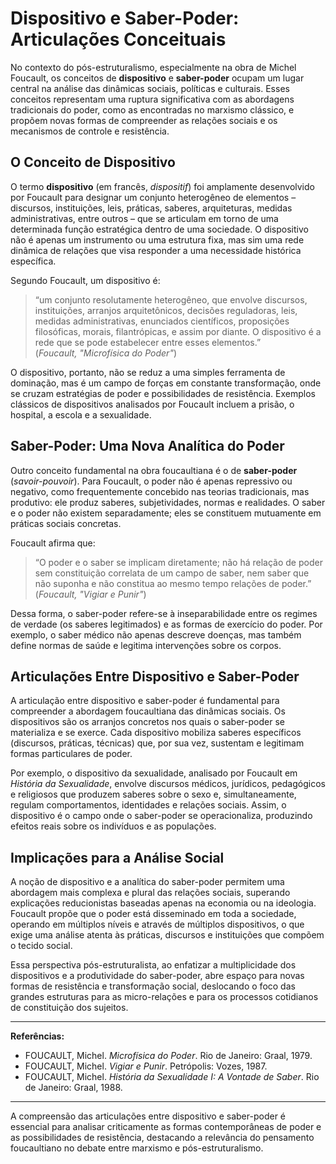 # Dispositivo e Saber-Poder: Articulações Conceituais

No contexto do pós-estruturalismo, especialmente na obra de Michel Foucault, os conceitos de **dispositivo** e **saber-poder** ocupam um lugar central na análise das dinâmicas sociais, políticas e culturais. Esses conceitos representam uma ruptura significativa com as abordagens tradicionais do poder, como as encontradas no marxismo clássico, e propõem novas formas de compreender as relações sociais e os mecanismos de controle e resistência.

## O Conceito de Dispositivo

O termo **dispositivo** (em francês, *dispositif*) foi amplamente desenvolvido por Foucault para designar um conjunto heterogêneo de elementos – discursos, instituições, leis, práticas, saberes, arquiteturas, medidas administrativas, entre outros – que se articulam em torno de uma determinada função estratégica dentro de uma sociedade. O dispositivo não é apenas um instrumento ou uma estrutura fixa, mas sim uma rede dinâmica de relações que visa responder a uma necessidade histórica específica.

Segundo Foucault, um dispositivo é:

> “um conjunto resolutamente heterogêneo, que envolve discursos, instituições, arranjos arquitetônicos, decisões reguladoras, leis, medidas administrativas, enunciados científicos, proposições filosóficas, morais, filantrópicas, e assim por diante. O dispositivo é a rede que se pode estabelecer entre esses elementos.”  
> (*Foucault, "Microfísica do Poder"*)

O dispositivo, portanto, não se reduz a uma simples ferramenta de dominação, mas é um campo de forças em constante transformação, onde se cruzam estratégias de poder e possibilidades de resistência. Exemplos clássicos de dispositivos analisados por Foucault incluem a prisão, o hospital, a escola e a sexualidade.

## Saber-Poder: Uma Nova Analítica do Poder

Outro conceito fundamental na obra foucaultiana é o de **saber-poder** (*savoir-pouvoir*). Para Foucault, o poder não é apenas repressivo ou negativo, como frequentemente concebido nas teorias tradicionais, mas produtivo: ele produz saberes, subjetividades, normas e realidades. O saber e o poder não existem separadamente; eles se constituem mutuamente em práticas sociais concretas.

Foucault afirma que:

> “O poder e o saber se implicam diretamente; não há relação de poder sem constituição correlata de um campo de saber, nem saber que não suponha e não constitua ao mesmo tempo relações de poder.”  
> (*Foucault, "Vigiar e Punir"*)

Dessa forma, o saber-poder refere-se à inseparabilidade entre os regimes de verdade (os saberes legitimados) e as formas de exercício do poder. Por exemplo, o saber médico não apenas descreve doenças, mas também define normas de saúde e legitima intervenções sobre os corpos.

## Articulações Entre Dispositivo e Saber-Poder

A articulação entre dispositivo e saber-poder é fundamental para compreender a abordagem foucaultiana das dinâmicas sociais. Os dispositivos são os arranjos concretos nos quais o saber-poder se materializa e se exerce. Cada dispositivo mobiliza saberes específicos (discursos, práticas, técnicas) que, por sua vez, sustentam e legitimam formas particulares de poder.

Por exemplo, o dispositivo da sexualidade, analisado por Foucault em *História da Sexualidade*, envolve discursos médicos, jurídicos, pedagógicos e religiosos que produzem saberes sobre o sexo e, simultaneamente, regulam comportamentos, identidades e relações sociais. Assim, o dispositivo é o campo onde o saber-poder se operacionaliza, produzindo efeitos reais sobre os indivíduos e as populações.

## Implicações para a Análise Social

A noção de dispositivo e a analítica do saber-poder permitem uma abordagem mais complexa e plural das relações sociais, superando explicações reducionistas baseadas apenas na economia ou na ideologia. Foucault propõe que o poder está disseminado em toda a sociedade, operando em múltiplos níveis e através de múltiplos dispositivos, o que exige uma análise atenta às práticas, discursos e instituições que compõem o tecido social.

Essa perspectiva pós-estruturalista, ao enfatizar a multiplicidade dos dispositivos e a produtividade do saber-poder, abre espaço para novas formas de resistência e transformação social, deslocando o foco das grandes estruturas para as micro-relações e para os processos cotidianos de constituição dos sujeitos.

---

**Referências:**

- FOUCAULT, Michel. *Microfísica do Poder*. Rio de Janeiro: Graal, 1979.
- FOUCAULT, Michel. *Vigiar e Punir*. Petrópolis: Vozes, 1987.
- FOUCAULT, Michel. *História da Sexualidade I: A Vontade de Saber*. Rio de Janeiro: Graal, 1988.

---

A compreensão das articulações entre dispositivo e saber-poder é essencial para analisar criticamente as formas contemporâneas de poder e as possibilidades de resistência, destacando a relevância do pensamento foucaultiano no debate entre marxismo e pós-estruturalismo.